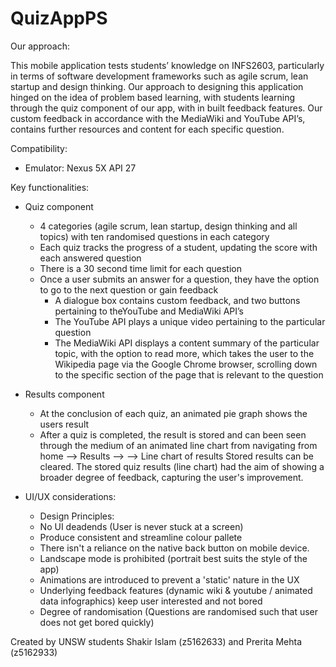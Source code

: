 # QuizAppPS
Our approach: 

This mobile application tests students’ knowledge on INFS2603, particularly in terms of software development frameworks such as agile scrum, lean startup and design thinking. Our approach to designing this application hinged on the idea of problem based learning, with students learning through the quiz component of our app, with in built feedback features. Our custom feedback in accordance with the MediaWiki and YouTube API’s, contains further resources and content for each specific question. 

Compatibility: 

- Emulator: Nexus 5X API 27

Key functionalities: 
- Quiz component  
	- 4 categories (agile scrum, lean startup, design thinking and 	all topics) with ten randomised questions in each category
	- Each quiz tracks the progress of a student, updating the score 	with each answered question 
	- There is a 30 second time limit for each question 
	- Once a user submits an answer for a question, they have the 	option to go to the next question or gain feedback
		- A dialogue box contains custom feedback, and two 		buttons pertaining to theYouTube and MediaWiki API’s
		- The YouTube API plays a unique video pertaining to the 		particular question 
		- The MediaWiki API displays a content summary of the 		particular topic, with the option to read more, which 		takes the user to the Wikipedia page via the Google 		Chrome browser, scrolling down to the specific section 		of the page that is relevant to the question 

- Results component
	- At the conclusion of each quiz, an animated pie graph shows 		the users result
	- After a quiz is completed, the result is stored and can been 	seen through the medium of an animated line chart from 	navigating from home --> Results --> --> Line chart of results 	Stored results can be cleared. The stored quiz results (line 	chart) had the aim of showing a broader degree of feedback, 	capturing the user's improvement. 

- UI/UX considerations: 
	- Design Principles: 
	- No UI deadends (User is never stuck at a screen) 
	- Produce consistent and streamline colour pallete 
	- There isn't a reliance on the native back button on mobile 	device. 
	- Landscape mode is prohibited (portrait best suits the style of 	the app) 
	- Animations are introduced to prevent a 'static' nature in the 		UX 
	- Underlying feedback features (dynamic wiki & youtube / 	animated data infographics) keep user interested and not bored 
	- Degree of randomisation (Questions are randomised such that 	user does not get bored quickly) 

Created by UNSW students Shakir Islam (z5162633) and Prerita Mehta (z5162933)
